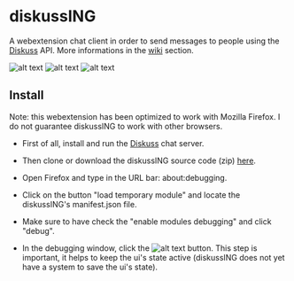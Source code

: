 # diskussING

A webextension chat client in order to send messages to people using the [Diskuss](https://github.com/SteeveDroz/diskuss) API. More informations in the [wiki](https://github.com/danydacosta/diskussING/wiki) section.

![alt text](https://img11.hostingpics.net/pics/659652Capturede769cran20170923a768134401.png)
![alt text](https://img11.hostingpics.net/pics/735166Capturede769cran20170923a768134419.png)
![alt text](https://img11.hostingpics.net/pics/911774Capturede769cran20170923a768134441.png)

## Install

Note: this webextension has been optimized to work with Mozilla Firefox. I do not guarantee diskussING to work with other browsers.

- First of all, install and run the [Diskuss](https://github.com/SteeveDroz/diskuss) chat server. 

- Then clone or download the diskussING source code (zip) [here](https://github.com/danydacosta/diskussING/archive/master.zip). 

- Open Firefox and type in the URL bar: about:debugging. 

- Click on the button "load temporary module" and locate the diskussING's manifest.json file. 

- Make sure to have check the "enable modules debugging" and click "debug". 

- In the debugging window, click the 
![alt text](https://img11.hostingpics.net/pics/503203Capturede769cran20170923a768132550.png) button. This step is important, it helps to keep the ui's state active (diskussING does not yet have a system to save the ui's state).



